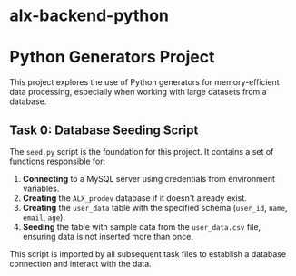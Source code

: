 # alx-backend-python

# Python Generators Project

This project explores the use of Python generators for memory-efficient data processing, especially when working with large datasets from a database.

## Task 0: Database Seeding Script

The `seed.py` script is the foundation for this project. It contains a set of functions responsible for:
1.  **Connecting** to a MySQL server using credentials from environment variables.
2.  **Creating** the `ALX_prodev` database if it doesn't already exist.
3.  **Creating** the `user_data` table with the specified schema (`user_id`, `name`, `email`, `age`).
4.  **Seeding** the table with sample data from the `user_data.csv` file, ensuring data is not inserted more than once.

This script is imported by all subsequent task files to establish a database connection and interact with the data.